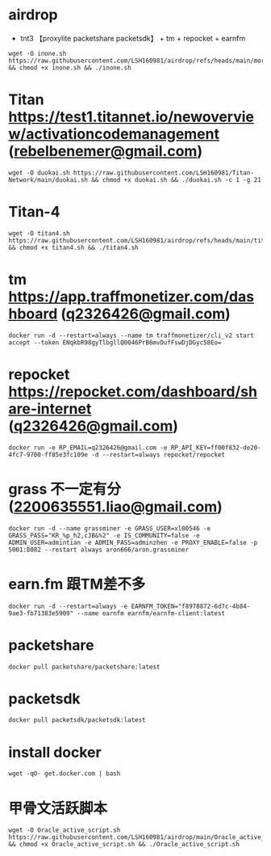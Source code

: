 # airdrop


- tnt3 【proxylite packetshare packetsdk】 + tm + repocket + earnfm
```
wget -O inone.sh https://raw.githubusercontent.com/LSH160981/airdrop/refs/heads/main/more_in_one.sh && chmod +x inone.sh && ./inone.sh
```

# Titan  https://test1.titannet.io/newoverview/activationcodemanagement  (rebelbenemer@gmail.com)
```
wget -O duokai.sh https://raw.githubusercontent.com/LSH160981/Titan-Network/main/duokai.sh && chmod +x duokai.sh && ./duokai.sh -c 1 -g 21
```
# Titan-4
```
wget -O titan4.sh https://raw.githubusercontent.com/LSH160981/airdrop/refs/heads/main/titan4.sh && chmod +x titan4.sh && ./titan4.sh
```

# tm  https://app.traffmonetizer.com/dashboard  (q2326426@gmail.com)
```
docker run -d --restart=always --name tm traffmonetizer/cli_v2 start accept --token ENqkbR98gyTlbgllQ0046PrB6mvDufFswDjDGyc58Eo=
```

# repocket  https://repocket.com/dashboard/share-internet  (q2326426@gmail.com)
```
docker run -e RP_EMAIL=q2326426@gmail.com -e RP_API_KEY=ff00f832-de20-4fc7-9700-ff85e3fc109e -d --restart=always repocket/repocket
```

# grass 不一定有分  (2200635551.liao@gmail.com)
```
docker run -d --name grassminer -e GRASS_USER=xl00546 -e GRASS_PASS="KR_%p_h2,cJB&%2" -e IS_COMMUNITY=false -e ADMIN_USER=admintian -e ADMIN_PASS=adminzhen -e PROXY_ENABLE=false -p 5001:8082 --restart always aron666/aron.grassminer
```

# earn.fm 跟TM差不多
```
docker run -d --restart=always -e EARNFM_TOKEN="f8978872-6d7c-4b84-9ae3-fb71383e5909" --name earnfm earnfm/earnfm-client:latest
```

# packetshare
```
docker pull packetshare/packetshare:latest
```

# packetsdk
```
docker pull packetsdk/packetsdk:latest
```

# install docker
```
wget -qO- get.docker.com | bash
```

# 甲骨文活跃脚本
```
wget -O Oracle_active_script.sh https://raw.githubusercontent.com/LSH160981/airdrop/main/Oracle_active_script.sh && chmod +x Oracle_active_script.sh && ./Oracle_active_script.sh
```




